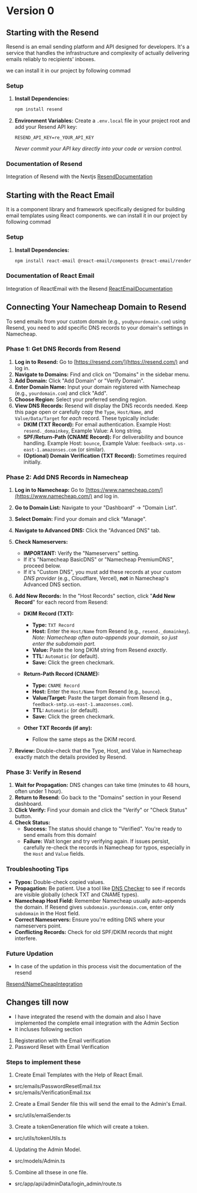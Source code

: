 # Version 0

## Starting with the Resend

Resend is an email sending platform and API designed for developers. It's a service that handles the infrastructure and complexity of actually delivering emails reliably to recipients' inboxes.

we can install it in our project by following commad

### Setup

1.  **Install Dependencies:**

    ```bash
    npm install resend
    ```

2.  **Environment Variables:**
    Create a `.env.local` file in your project root and add your Resend API key:
    ```.env
    RESEND_API_KEY=re_YOUR_API_KEY
    ```
    _Never commit your API key directly into your code or version control._

### Documentation of Resend

Integration of Resend with the Nextjs
[ResendDocumentation](https://resend.com/docs/send-with-nextjs)

## Starting with the React Email

It is a component library and framework specifically designed for building email templates using React components.
we can install it in our project by following commad

### Setup

1.  **Install Dependencies:**

    ```bash
    npm install react-email @react-email/components @react-email/render
    ```

### Documentation of React Email

Integration of ReactEmail with the Resend
[ReactEmailDocumentation](https://react.email/docs/integrations/resend)

## Connecting Your Namecheap Domain to Resend

To send emails from your custom domain (e.g., `you@yourdomain.com`) using Resend, you need to add specific DNS records to your domain's settings in Namecheap.

### Phase 1: Get DNS Records from Resend

1.  **Log in to Resend:** Go to [https://resend.com/](https://resend.com/) and log in.
2.  **Navigate to Domains:** Find and click on "Domains" in the sidebar menu.
3.  **Add Domain:** Click "Add Domain" or "Verify Domain".
4.  **Enter Domain Name:** Input your domain registered with Namecheap (e.g., `yourdomain.com`) and click "Add".
5.  **Choose Region:** Select your preferred sending region.
6.  **View DNS Records:** Resend will display the DNS records needed. Keep this page open or carefully copy the `Type`, `Host/Name`, and `Value/Data/Target` for _each_ record. These typically include:
    - **DKIM (TXT Record):** For email authentication. Example Host: `resend._domainkey`, Example Value: A long string.
    - **SPF/Return-Path (CNAME Record):** For deliverability and bounce handling. Example Host: `bounce`, Example Value: `feedback-smtp.us-east-1.amazonses.com` (or similar).
    - **(Optional) Domain Verification (TXT Record):** Sometimes required initially.

### Phase 2: Add DNS Records in Namecheap

1.  **Log in to Namecheap:** Go to [https://www.namecheap.com/](https://www.namecheap.com/) and log in.
2.  **Go to Domain List:** Navigate to your "Dashboard" -> "Domain List".
3.  **Select Domain:** Find your domain and click "Manage".
4.  **Navigate to Advanced DNS:** Click the "Advanced DNS" tab.
5.  **Check Nameservers:**
    - **IMPORTANT:** Verify the "Nameservers" setting.
    - If it's "Namecheap BasicDNS" or "Namecheap PremiumDNS", proceed below.
    - If it's "Custom DNS", you must add these records at your _custom DNS provider_ (e.g., Cloudflare, Vercel), **not** in Namecheap's Advanced DNS section.
6.  **Add New Records:** In the "Host Records" section, click "**Add New Record**" for each record from Resend:

    - **DKIM Record (TXT):**

      - **Type:** `TXT Record`
      - **Host:** Enter the `Host/Name` from Resend (e.g., `resend._domainkey`). _Note: Namecheap often auto-appends your domain, so just enter the subdomain part._
      - **Value:** Paste the long DKIM string from Resend _exactly_.
      - **TTL:** `Automatic` (or default).
      - **Save:** Click the green checkmark.

    - **Return-Path Record (CNAME):**

      - **Type:** `CNAME Record`
      - **Host:** Enter the `Host/Name` from Resend (e.g., `bounce`).
      - **Value/Target:** Paste the target domain from Resend (e.g., `feedback-smtp.us-east-1.amazonses.com`).
      - **TTL:** `Automatic` (or default).
      - **Save:** Click the green checkmark.

    - **Other TXT Records (if any):**
      - Follow the same steps as the DKIM record.

7.  **Review:** Double-check that the Type, Host, and Value in Namecheap exactly match the details provided by Resend.

### Phase 3: Verify in Resend

1.  **Wait for Propagation:** DNS changes can take time (minutes to 48 hours, often under 1 hour).
2.  **Return to Resend:** Go back to the "Domains" section in your Resend dashboard.
3.  **Click Verify:** Find your domain and click the "Verify" or "Check Status" button.
4.  **Check Status:**
    - **Success:** The status should change to "Verified". You're ready to send emails from this domain!
    - **Failure:** Wait longer and try verifying again. If issues persist, carefully re-check the records in Namecheap for typos, especially in the `Host` and `Value` fields.

### Troubleshooting Tips

- **Typos:** Double-check copied values.
- **Propagation:** Be patient. Use a tool like [DNS Checker](https://dnschecker.org/) to see if records are visible globally (check TXT and CNAME types).
- **Namecheap Host Field:** Remember Namecheap usually auto-appends the domain. If Resend gives `subdomain.yourdomain.com`, enter only `subdomain` in the Host field.
- **Correct Nameservers:** Ensure you're editing DNS where your nameservers point.
- **Conflicting Records:** Check for old SPF/DKIM records that might interfere.

### Future Updation

- In case of the updation in this process visit the documentation of the resend

[Resend/NameCheapIntegration](https://resend.com/docs/knowledge-base/namecheap)

## Changes till now

- I have integrated the resend with the domain and also I have implemented the complete email integration with the Admin Section
- It incluses following section

1. Registeration with the Email verification
2. Password Reset with Email Verification

### Steps to implement these

1. Create Email Templates with the Help of React Email.

- src/emails/PasswordResetEmail.tsx
- src/emails/VerificationEmail.tsx

2. Create a Email Sender file this will send the email to the Admin's Email.

- src/utils/emaiSender.ts

3. Create a tokenGeneration file which will create a token.

- src/utils/tokenUtils.ts

4. Updating the Admin Model.

- src/models/Admin.ts

5. Combine all thsese in one file.

- src/app/api/adminData/login_admin/route.ts
